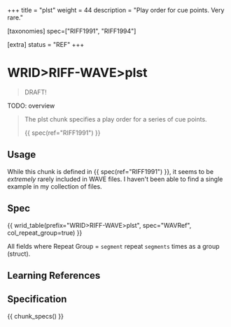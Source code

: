+++
title = "plst"
weight = 44
description = "Play order for cue points. Very rare."

[taxonomies]
spec=["RIFF1991", "RIFF1994"]

[extra]
status = "REF"
+++

# WRID>RIFF-WAVE>plst

> DRAFT!

TODO: overview

> The plst chunk specifies a play order for a series of cue points.
>
> {{ spec(ref="RIFF1991") }}

## Usage

While this chunk is defined in {{ spec(ref="RIFF1991") }}, it seems to be *extremely* rarely included in WAVE files. I haven't been able to find a single example in my collection of files. 

## Spec

{{ wrid_table(prefix="WRID>RIFF-WAVE>plst", spec="WAVRef", col_repeat_group=true) }}

All fields where Repeat Group = `segment` repeat `segments` times as a group (struct).

## Learning References

## Specification

{{ chunk_specs() }}

